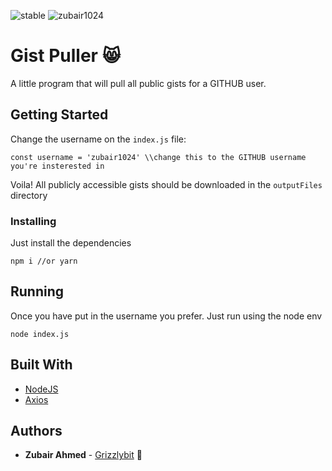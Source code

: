 ![stable](https://img.shields.io/badge/build-stable-green) ![zubair1024](https://img.shields.io/badge/author-zubair1024-cyan)


# Gist Puller 😸

A little program that will pull all public gists for a GITHUB user.

## Getting Started

Change the username on the `index.js` file:

`const username = 'zubair1024' \\change this to the GITHUB username you're insterested in`

Voila! All publicly accessible gists should be downloaded in the `outputFiles` directory

### Installing

Just install the dependencies

```
npm i //or yarn
```

## Running

Once you have put in the username you prefer. Just run using the node env

```
node index.js
```

## Built With

- [NodeJS](https://nodejs.org/en/)
- [Axios](https://github.com/axios/axios)

## Authors

- **Zubair Ahmed** - [Grizzlybit](https://grizzlybit.info) 👋

